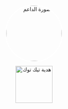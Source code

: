 <!DOCTYPE html>
<html lang="ar">
<head>
  <meta charset="UTF-8">
  <meta name="viewport" content="width=device-width, initial-scale=1.0">
  <title>عرض الهدية</title>
  <style>
    body {
      background: transparent; /* خلفية شفافة لاستخدامها في OBS */
      text-align: center;
      margin: 0;
      padding: 0;
      font-family: sans-serif;
    }
    .supporter-img {
      width: 150px;
      height: 150px;
      border-radius: 50%;
      object-fit: cover;
      border: 3px solid #fff;
      margin-top: 20px;
    }
    .gift-img {
      width: 100px;
      margin-top: 10px;
    }
  </style>
</head>
<body>
  <!-- صورة الداعم -->
  <img src="https://via.placeholder.com/150" alt="صورة الداعم" class="supporter-img">
  <br>
  <!-- صورة هدية تيك توك -->
  <img src="https://via.placeholder.com/100" alt="هدية تيك توك" class="gift-img">
</body>
</html>
